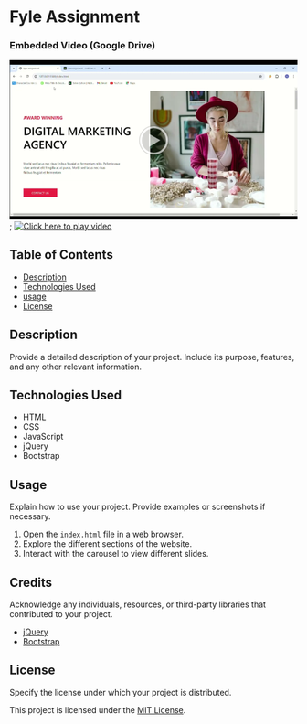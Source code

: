 # Fyle Assignment

### Embedded Video (Google Drive)
![Mobile View](images/thumbnail.png);
[![Click here to play video](https://drive.google.com/uc?export=download&id=1VXRLQbeQ768xnQVFPrXc0NAM7QLEIrEr/preview)](https://drive.google.com/file/d/1VXRLQbeQ768xnQVFPrXc0NAM7QLEIrEr/view)


## Table of Contents

- [Description](#description)
- [Technologies Used](#technologies-used)
- [usage](#usage)
- [License](#license)

## Description

Provide a detailed description of your project. Include its purpose, features, and any other relevant information.

## Technologies Used

- HTML
- CSS
- JavaScript
- jQuery
- Bootstrap



## Usage

Explain how to use your project. Provide examples or screenshots if necessary.

1. Open the `index.html` file in a web browser.
2. Explore the different sections of the website.
3. Interact with the carousel to view different slides.

## Credits

Acknowledge any individuals, resources, or third-party libraries that contributed to your project.

- [jQuery](https://jquery.com/)
- [Bootstrap](https://getbootstrap.com/)

## License

Specify the license under which your project is distributed.

This project is licensed under the [MIT License](LICENSE).

